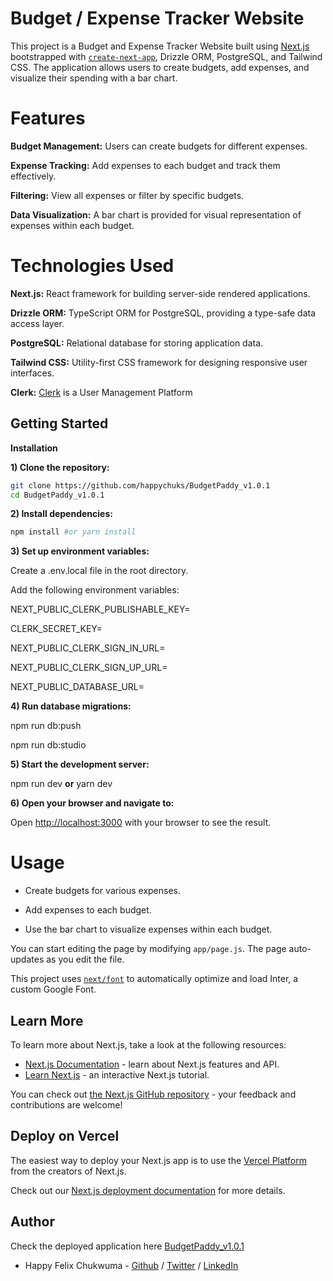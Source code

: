 # Budget / Expense Tracker Website
This project is a Budget and Expense Tracker Website built using [Next.js](https://nextjs.org/) bootstrapped with [`create-next-app`](https://github.com/vercel/next.js/tree/canary/packages/create-next-app), Drizzle ORM, PostgreSQL, and Tailwind CSS. The application allows users to create budgets, add expenses, and visualize their spending with a bar chart.

# Features
**Budget Management:** 
Users can create budgets for different expenses.

**Expense Tracking:** 
Add expenses to each budget and track them effectively.

**Filtering:** 
View all expenses or filter by specific budgets.

**Data Visualization:** 
A bar chart is provided for visual representation of expenses within each budget.

# Technologies Used
**Next.js:** React framework for building server-side rendered applications.

**Drizzle ORM:** TypeScript ORM for PostgreSQL, providing a type-safe data access layer.

**PostgreSQL:** Relational database for storing application data.

**Tailwind CSS:** Utility-first CSS framework for designing responsive user interfaces.

**Clerk:** [Clerk](https://clerk.com/) is a User Management Platform 

## Getting Started
**Installation**

**1) Clone the repository:**
```bash
git clone https://github.com/happychuks/BudgetPaddy_v1.0.1
cd BudgetPaddy_v1.0.1
```

**2) Install dependencies:**
```bash
npm install #or yarn install
```
**3) Set up environment variables:**

Create a .env.local file in the root directory.

Add the following environment variables:

NEXT_PUBLIC_CLERK_PUBLISHABLE_KEY=

CLERK_SECRET_KEY=

NEXT_PUBLIC_CLERK_SIGN_IN_URL=

NEXT_PUBLIC_CLERK_SIGN_UP_URL=

NEXT_PUBLIC_DATABASE_URL=

**4) Run database migrations:**

npm run db:push

npm run db:studio

**5) Start the development server:**

npm run dev
**or**
yarn dev

**6) Open your browser and navigate to:**

Open [http://localhost:3000](http://localhost:3000) with your browser to see the result.

# Usage

- Create budgets for various expenses.

- Add expenses to each budget.

- Use the bar chart to visualize expenses within each budget.

You can start editing the page by modifying `app/page.js`. The page auto-updates as you edit the file.

This project uses [`next/font`](https://nextjs.org/docs/basic-features/font-optimization) to automatically optimize and load Inter, a custom Google Font.

## Learn More

To learn more about Next.js, take a look at the following resources:

- [Next.js Documentation](https://nextjs.org/docs) - learn about Next.js features and API.
- [Learn Next.js](https://nextjs.org/learn) - an interactive Next.js tutorial.

You can check out [the Next.js GitHub repository](https://github.com/vercel/next.js/) - your feedback and contributions are welcome!

## Deploy on Vercel

The easiest way to deploy your Next.js app is to use the [Vercel Platform](https://vercel.com/new?utm_medium=default-template&filter=next.js&utm_source=create-next-app&utm_campaign=create-next-app-readme) from the creators of Next.js.

Check out our [Next.js deployment documentation](https://nextjs.org/docs/deployment) for more details.

## Author

Check the deployed application here [BudgetPaddy_v1.0.1](https://budgetpaddy.vercel.app/)

- Happy Felix Chukwuma - [Github](https://github.com/happychuks) / [Twitter](https://twitter.com/code_with_Felix) / [LinkedIn](https://www.linkedin.com/in/happyfelixchukwuma/)

